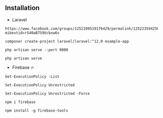 ## Installation

- Laravel 

  

```
https://www.facebook.com/groups/1252199519176429/permalink/1252235942506120/?mibextid=rS40aB7S9Ucbxw6v
```

```
composer create-project laravel/laravel:^12.0 example-app
```


```
php artisan serve --port 9000
```


```
php artisan serve
```

- Firebase 🔥


``` 
Get-ExecutionPolicy -List
```

```
Set-ExecutionPolicy Unrestricted
```

```
Set-ExecutionPolicy Unrestricted -Force
```

```
npm i firebase
```

```
npm install -g firebase-tools
```

